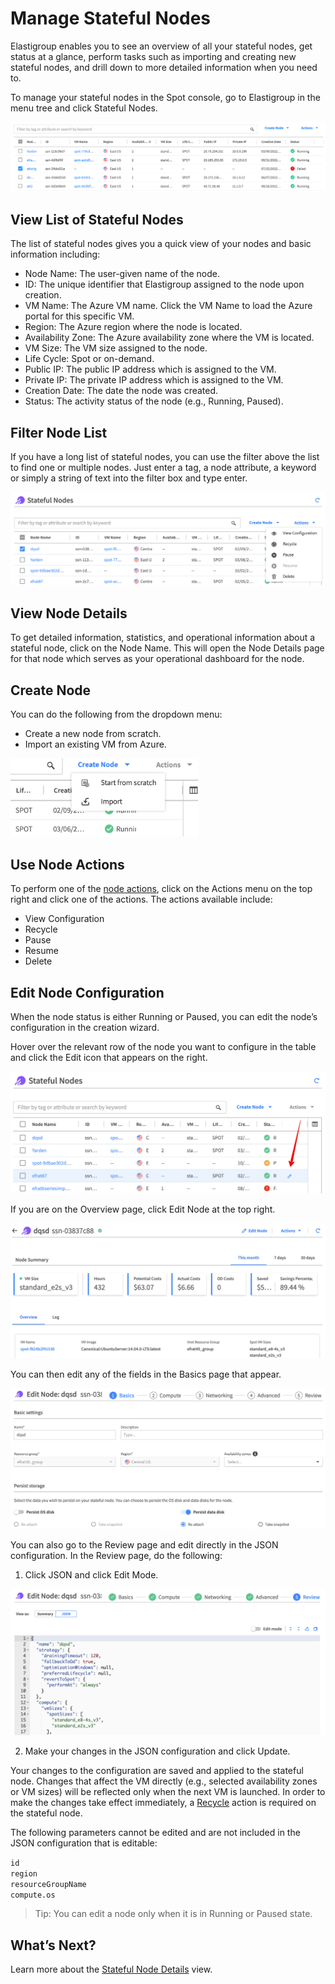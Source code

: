 # Manage Stateful Nodes

Elastigroup enables you to see an overview of all your stateful nodes, get status at a glance, perform tasks such as importing and creating new stateful nodes, and drill down to more detailed information when you need to.

To manage your stateful nodes in the Spot console, go to Elastigroup in the menu tree and click Stateful Nodes.

<img src="/elastigroup/_media/azure-manage-stateful-nodes-01b.png" />

## View List of Stateful Nodes

The list of stateful nodes gives you a quick view of your nodes and basic information including:
- Node Name: The user-given name of the node.
- ID: The unique identifier that Elastigroup assigned to the node upon creation.
- VM Name: The Azure VM name. Click the VM Name to load the Azure portal for this specific VM.
- Region: The Azure region where the node is located.
- Availability Zone: The Azure availability zone where the VM is located.
- VM Size: The VM size assigned to the node.
- Life Cycle: Spot or on-demand.
- Public IP: The public IP address which is assigned to the VM.
- Private IP: The private IP address which is assigned to the VM.
- Creation Date: The date the node was created.
- Status: The activity status of the node (e.g., Running, Paused).

## Filter Node List

If you have a long list of stateful nodes, you can use the filter above the list to find one or multiple nodes. Just enter a tag, a node attribute, a keyword or simply a string of text into the filter box and type enter.

<img src="/elastigroup/_media/azure-manage-stateful-edit-6.png" />

## View Node Details

To get detailed information, statistics, and operational information about a stateful node, click on the Node Name. This will open the Node Details page for that node which serves as your operational dashboard for the node.

## Create Node

You can do the following from the dropdown menu:

* Create a new node from scratch.
* Import an existing VM from Azure.  

<img src="/elastigroup/_media/azure-manage-stateful-edit-5.png" width="300"/>

## Use Node Actions

To perform one of the [node actions](managed-instance/azure/features/actions), click on the Actions menu on the top right and click one of the actions. The actions available include:
- View Configuration
- Recycle
- Pause
- Resume
- Delete

## Edit Node Configuration

When the node status is either Running or Paused, you can edit the node’s configuration in the creation wizard.  

Hover over the relevant row of the node you want to configure in the table and click the Edit icon that appears on the right.

<img src="/elastigroup/_media/azure-manage-stateful-edit-1.png" />

If you are on the Overview page, click Edit Node at the top right.

<img src="/elastigroup/_media/azure-manage-stateful-edit-2.png" />

You can then edit any of the fields in the Basics page that appear.

<img src="/elastigroup/_media/azure-manage-stateful-edit-3.png" />

You can also go to the Review page and edit directly in the JSON configuration. In the Review page, do the following:

1. Click JSON and click Edit Mode.  

<img src="/elastigroup/_media/azure-manage-stateful-edit-4.png" />

2. Make your changes in the JSON configuration and click Update.

Your changes to the configuration are saved and applied to the stateful node. Changes that affect the VM directly (e.g., selected availability zones or VM sizes) will be reflected only when the next VM is launched. In order to make the changes take effect immediately, a [Recycle](managed-instance/azure/features/actions?id=recycle) action is required on the stateful node.

The following parameters cannot be edited and are not included in the JSON configuration that is editable:

`id`<br>
`region`<br>
`resourceGroupName`<br>
`compute.os`

> Tip: You can edit a node only when it is in Running or Paused state.

## What’s Next?

Learn more about the [Stateful Node Details](managed-instance/azure/tutorials/view-details) view.
